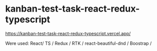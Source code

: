 # kanban-test-task-react-redux-typescript

https://kanban-test-task-react-redux-typescript.vercel.app/

Were used:
React/ TS / Redux / RTK / react-beautiful-dnd / Boostrap / 
